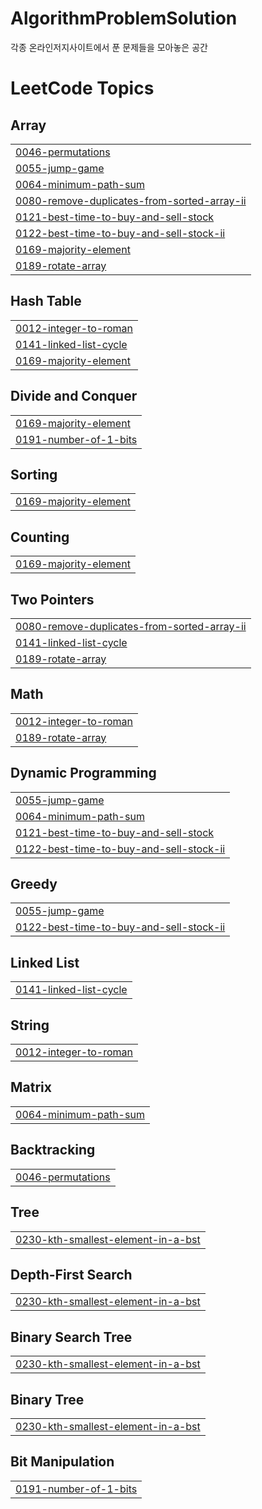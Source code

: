 # AlgorithmProblemSolution
각종 온라인저지사이트에서 푼 문제들을 모아놓은 공간
<!---LeetCode Topics Start-->
# LeetCode Topics
## Array
|  |
| ------- |
| [0046-permutations](https://github.com/10kseok/AlgorithmProblemSolution/tree/master/0046-permutations) |
| [0055-jump-game](https://github.com/10kseok/AlgorithmProblemSolution/tree/master/0055-jump-game) |
| [0064-minimum-path-sum](https://github.com/10kseok/AlgorithmProblemSolution/tree/master/0064-minimum-path-sum) |
| [0080-remove-duplicates-from-sorted-array-ii](https://github.com/10kseok/AlgorithmProblemSolution/tree/master/0080-remove-duplicates-from-sorted-array-ii) |
| [0121-best-time-to-buy-and-sell-stock](https://github.com/10kseok/AlgorithmProblemSolution/tree/master/0121-best-time-to-buy-and-sell-stock) |
| [0122-best-time-to-buy-and-sell-stock-ii](https://github.com/10kseok/AlgorithmProblemSolution/tree/master/0122-best-time-to-buy-and-sell-stock-ii) |
| [0169-majority-element](https://github.com/10kseok/AlgorithmProblemSolution/tree/master/0169-majority-element) |
| [0189-rotate-array](https://github.com/10kseok/AlgorithmProblemSolution/tree/master/0189-rotate-array) |
## Hash Table
|  |
| ------- |
| [0012-integer-to-roman](https://github.com/10kseok/AlgorithmProblemSolution/tree/master/0012-integer-to-roman) |
| [0141-linked-list-cycle](https://github.com/10kseok/AlgorithmProblemSolution/tree/master/0141-linked-list-cycle) |
| [0169-majority-element](https://github.com/10kseok/AlgorithmProblemSolution/tree/master/0169-majority-element) |
## Divide and Conquer
|  |
| ------- |
| [0169-majority-element](https://github.com/10kseok/AlgorithmProblemSolution/tree/master/0169-majority-element) |
| [0191-number-of-1-bits](https://github.com/10kseok/AlgorithmProblemSolution/tree/master/0191-number-of-1-bits) |
## Sorting
|  |
| ------- |
| [0169-majority-element](https://github.com/10kseok/AlgorithmProblemSolution/tree/master/0169-majority-element) |
## Counting
|  |
| ------- |
| [0169-majority-element](https://github.com/10kseok/AlgorithmProblemSolution/tree/master/0169-majority-element) |
## Two Pointers
|  |
| ------- |
| [0080-remove-duplicates-from-sorted-array-ii](https://github.com/10kseok/AlgorithmProblemSolution/tree/master/0080-remove-duplicates-from-sorted-array-ii) |
| [0141-linked-list-cycle](https://github.com/10kseok/AlgorithmProblemSolution/tree/master/0141-linked-list-cycle) |
| [0189-rotate-array](https://github.com/10kseok/AlgorithmProblemSolution/tree/master/0189-rotate-array) |
## Math
|  |
| ------- |
| [0012-integer-to-roman](https://github.com/10kseok/AlgorithmProblemSolution/tree/master/0012-integer-to-roman) |
| [0189-rotate-array](https://github.com/10kseok/AlgorithmProblemSolution/tree/master/0189-rotate-array) |
## Dynamic Programming
|  |
| ------- |
| [0055-jump-game](https://github.com/10kseok/AlgorithmProblemSolution/tree/master/0055-jump-game) |
| [0064-minimum-path-sum](https://github.com/10kseok/AlgorithmProblemSolution/tree/master/0064-minimum-path-sum) |
| [0121-best-time-to-buy-and-sell-stock](https://github.com/10kseok/AlgorithmProblemSolution/tree/master/0121-best-time-to-buy-and-sell-stock) |
| [0122-best-time-to-buy-and-sell-stock-ii](https://github.com/10kseok/AlgorithmProblemSolution/tree/master/0122-best-time-to-buy-and-sell-stock-ii) |
## Greedy
|  |
| ------- |
| [0055-jump-game](https://github.com/10kseok/AlgorithmProblemSolution/tree/master/0055-jump-game) |
| [0122-best-time-to-buy-and-sell-stock-ii](https://github.com/10kseok/AlgorithmProblemSolution/tree/master/0122-best-time-to-buy-and-sell-stock-ii) |
## Linked List
|  |
| ------- |
| [0141-linked-list-cycle](https://github.com/10kseok/AlgorithmProblemSolution/tree/master/0141-linked-list-cycle) |
## String
|  |
| ------- |
| [0012-integer-to-roman](https://github.com/10kseok/AlgorithmProblemSolution/tree/master/0012-integer-to-roman) |
## Matrix
|  |
| ------- |
| [0064-minimum-path-sum](https://github.com/10kseok/AlgorithmProblemSolution/tree/master/0064-minimum-path-sum) |
## Backtracking
|  |
| ------- |
| [0046-permutations](https://github.com/10kseok/AlgorithmProblemSolution/tree/master/0046-permutations) |
## Tree
|  |
| ------- |
| [0230-kth-smallest-element-in-a-bst](https://github.com/10kseok/AlgorithmProblemSolution/tree/master/0230-kth-smallest-element-in-a-bst) |
## Depth-First Search
|  |
| ------- |
| [0230-kth-smallest-element-in-a-bst](https://github.com/10kseok/AlgorithmProblemSolution/tree/master/0230-kth-smallest-element-in-a-bst) |
## Binary Search Tree
|  |
| ------- |
| [0230-kth-smallest-element-in-a-bst](https://github.com/10kseok/AlgorithmProblemSolution/tree/master/0230-kth-smallest-element-in-a-bst) |
## Binary Tree
|  |
| ------- |
| [0230-kth-smallest-element-in-a-bst](https://github.com/10kseok/AlgorithmProblemSolution/tree/master/0230-kth-smallest-element-in-a-bst) |
## Bit Manipulation
|  |
| ------- |
| [0191-number-of-1-bits](https://github.com/10kseok/AlgorithmProblemSolution/tree/master/0191-number-of-1-bits) |
<!---LeetCode Topics End-->